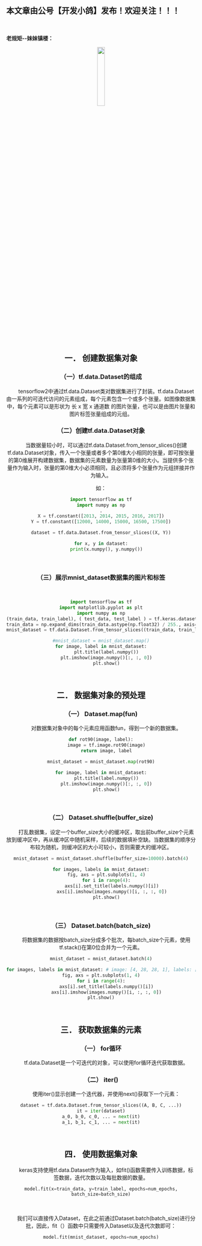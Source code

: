 ﻿## 本文章由公号【开发小鸽】发布！欢迎关注！！！
<br>

**老规矩--妹妹镇楼：**
<center>
<img src="https://img-blog.csdnimg.cn/20200721223424816.JPG"   width="20%">

## 一．	创建数据集对象
### （一）tf.data.Dataset的组成
&nbsp;  &nbsp;  &nbsp;  &nbsp;tensorflow2中通过tf.data.Dataset类对数据集进行了封装。tf.data.Dataset由一系列的可迭代访问的元素组成，每个元素包含一个或多个张量。如图像数据集中，每个元素可以是形状为 长 x 宽 x 通道数 的图片张量，也可以是由图片张量和图片标签张量组成的元组。
<br>


### （二）创建tf.data.Dataset对象
&nbsp;  &nbsp;  &nbsp;  &nbsp;当数据量较小时，可以通过tf.data.Dataset.from_tensor_slices()创建tf.data.Dataset对象，传入一个张量或者多个第0维大小相同的张量，即可按张量的第0维展开构建数据集，数据集的元素数量为张量第0维的大小。当提供多个张量作为输入时，张量的第0维大小必须相同，且必须将多个张量作为元组拼接并作为输入。

如：

```python
import tensorflow as tf
import numpy as np
.
X = tf.constant([2013, 2014, 2015, 2016, 2017])
Y = tf.constant([12000, 14000, 15000, 16500, 17500])

dataset = tf.data.Dataset.from_tensor_slices((X, Y))

for x, y in dataset:
	print(x.numpy(), y.numpy())
```
<br>



### （三）展示mnist_dataset数据集的图片和标签
<br>



```python
import tensorflow as tf
import matplotlib.pyplot as plt
import numpy as np
(train_data, train_label), ( test_data, test_label ) = tf.keras.datasets.mnist.load_data()
train_data = np.expand_dims(train_data.astype(np.float32) / 255., axis=-1)
mnist_dataset = tf.data.Dataset.from_tensor_slices((train_data, train_label))

#mnist_dataset = mnist_dataset.map()
for image, label in mnist_dataset:
    plt.title(label.numpy())
    plt.imshow(image.numpy()[:, :, 0])
    plt.show()
```
<br>




## 二．	数据集对象的预处理
### （一）	Dataset.map(fun)
&nbsp;  &nbsp;  &nbsp;  &nbsp;对数据集对象中的每个元素应用函数fun，得到一个新的数据集。

```python
def rot90(image, label):
	image = tf.image.rot90(image)
	return image, label

mnist_dataset = mnist_dataset.map(rot90)

for image, label in mnist_dataset:
	plt.title(label.numpy())
	plt.imshow(image.numpy()[:, :, 0])
	plt.show()
```
<br>



### （二）	Dataset.shuffle(buffer_size)
&nbsp;  &nbsp;  &nbsp;  &nbsp;打乱数据集，设定一个buffer_size大小的缓冲区，取出前buffer_size个元素放到缓冲区中，再从缓冲区中随机采样，后续的数据填补空缺。当数据集的顺序分布较为随机，则缓冲区的大小可较小，否则需要大的缓冲区。
<br>



```python
mnist_dataset = mnist_dataset.shuffle(buffer_size=10000).batch(4)

for images, labels in mnist_dataset:
	fig, axs = plt.subplots(1, 4)
	for i in range(4):
		axs[i].set_title(labels.numpy()[i])
		axs[i].imshow(images.numpy()[i, :, :, 0])
	plt.show()
```
<br>



### （三）	Dataset.batch(batch_size)
&nbsp;  &nbsp;  &nbsp;  &nbsp;将数据集的数据按batch_size分成多个批次，每batch_size个元素，使用tf.stack()在第0位合并为一个元素。
<br>



```python
mnist_dataset = mnist_dataset.batch(4)

for images, labels in mnist_dataset: # image: [4, 28, 28, 1], labels: [4]
fig, axs = plt.subplots(1, 4)
for i in range(4):
	axs[i].set_title(labels.numpy()[i])
	axs[i].imshow(images.numpy()[i, :, :, 0])
plt.show()
```

<br>



## 三．	获取数据集的元素
### （一）	for循环
&nbsp;  &nbsp;  &nbsp;  &nbsp;tf.data.Dataset是一个可迭代的对象，可以使用for循环迭代获取数据。
<br>



### （二）	iter()
&nbsp;  &nbsp;  &nbsp;  &nbsp;使用iter()显示创建一个迭代器，并使用next()获取下一个元素：
<br>



```python
dataset = tf.data.Dataset.from_tensor_slices((A, B, C, ...))
it = iter(dataset)
a_0, b_0, c_0, ... = next(it)
a_1, b_1, c_1, ... = next(it)
```
<br>



## 四．	使用数据集对象
&nbsp;  &nbsp;  &nbsp;  &nbsp;keras支持使用tf.data.Dataset作为输入，如fit()函数需要传入训练数据，标签数据，迭代次数以及每批数据的数量。
<br>



```python
model.fit(x=train_data, y=train_label, epochs=num_epochs,
batch_size=batch_size)
```
<br>



&nbsp;  &nbsp;  &nbsp;  &nbsp;我们可以直接传入Dataset，在此之前通过Dataset.batch(batch_size)进行分批，因此，fit（）函数中只需要传入Dataset以及迭代次数即可：

```python
model.fit(mnist_dataset, epochs=num_epochs)
```


